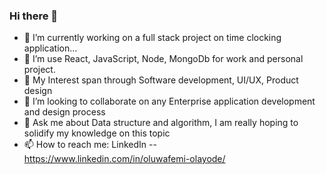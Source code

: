 ### Hi there 👋


- 🔭 I’m currently working on a full stack project on time clocking application...
- 🌱 I’m use React, JavaScript, Node, MongoDb for work and personal project.
-  :thought_balloon: My Interest span through Software development, UI/UX, Product design
- 👯 I’m looking to collaborate on any Enterprise application development and design process
- 💬 Ask me about Data structure and algorithm, I am really hoping to solidify my knowledge on this topic
- 📫 How to reach me: LinkedIn -- <a href="https://www.linkedin.com/in/oluwafemi-olayode/">https://www.linkedin.com/in/oluwafemi-olayode/</a>
